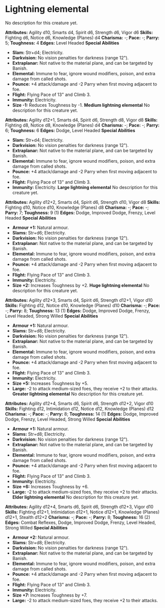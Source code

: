 # Lightning elemental

No description for this creature yet.

**Attributes:** Agility d10, Smarts d4, Spirit d6, Strength d6, Vigor
d6
**Skills:** Fighting d6, Notice d6, Knowledge (Planes) d4
**Charisma:** -; **Pace:** -; **Parry:** 5; **Toughness:** 4
**Edges:** Level Headed
**Special Abilities**

- **Slam:** Str+d4; Electricity.
- **Darkvision:** No vision penalties for darkness (range 12").
- **Extraplanar:** Not native to the material plane, and can be targeted
by Banish.
- **Elemental:** Immune to fear, ignore wound modifiers, poison, and
extra damage from called shots.
- **Pounce:** +4 attack/damage and -2 Parry when first moving adjacent
to foe.
- **Flight:** Flying Pace of 13" and Climb 3.
- **Immunity:** Electricity.
- **Size -1:** Reduces Toughness by -1.
**Medium lightning elemental**
No description for this creature yet.

**Attributes:** Agility d12+1, Smarts d4, Spirit d6, Strength d8, Vigor
d8
**Skills:** Fighting d8, Notice d8, Knowledge (Planes) d4
**Charisma:** -; **Pace:** -; **Parry:** 6; **Toughness:** 6
**Edges:** Dodge, Level Headed
**Special Abilities**

- **Slam:** Str+d4; Electricity.
- **Darkvision:** No vision penalties for darkness (range 12").
- **Extraplanar:** Not native to the material plane, and can be targeted
by Banish.
- **Elemental:** Immune to fear, ignore wound modifiers, poison, and
extra damage from called shots.
- **Pounce:** +4 attack/damage and -2 Parry when first moving adjacent
to foe.
- **Flight:** Flying Pace of 13" and Climb 3.
- **Immunity:** Electricity.
**Large lightning elemental**
No description for this creature yet.

**Attributes:** Agility d12+2, Smarts d4, Spirit d6, Strength d10, Vigor
d8
**Skills:** Fighting d10, Notice d10, Knowledge (Planes) d8
**Charisma:** -; **Pace:** -; **Parry:** 7; **Toughness:** 9 (1)
**Edges:** Dodge, Improved Dodge, Frenzy, Level Headed
**Special Abilities**

- **Armour +1:** Natural armour.
- **Slams:** Str+d6; Electricity.
- **Darkvision:** No vision penalties for darkness (range 12").
- **Extraplanar:** Not native to the material plane, and can be targeted
by Banish.
- **Elemental:** Immune to fear, ignore wound modifiers, poison, and
extra damage from called shots.
- **Pounce:** +4 attack/damage and -2 Parry when first moving adjacent
to foe.
- **Flight:** Flying Pace of 13" and Climb 3.
- **Immunity:** Electricity.
- **Size +2:** Increases Toughness by +2.
**Huge lightning elemental**
No description for this creature yet.

**Attributes:** Agility d12+3, Smarts d4, Spirit d6, Strength d12+1,
Vigor d10
**Skills:** Fighting d12, Notice d10, Knowledge (Planes) d10
**Charisma:** -; **Pace:** -; **Parry:** 8; **Toughness:** 13 (1)
**Edges:** Dodge, Improved Dodge, Frenzy, Level Headed, Strong Willed
**Special Abilities**

- **Armour +1:** Natural armour.
- **Slams:** Str+d8; Electricity.
- **Darkvision:** No vision penalties for darkness (range 12").
- **Extraplanar:** Not native to the material plane, and can be targeted
by Banish.
- **Elemental:** Immune to fear, ignore wound modifiers, poison, and
extra damage from called shots.
- **Pounce:** +4 attack/damage and -2 Parry when first moving adjacent
to foe.
- **Flight:** Flying Pace of 13" and Climb 3.
- **Immunity:** Electricity.
- **Size +5:** Increases Toughness by +5.
- **Large:** -2 to attack medium-sized foes, they receive +2 to their
attacks.
**Greater lightning elemental**
No description for this creature yet.

**Attributes:** Agility d12+4, Smarts d6, Spirit d6, Strength d12+2,
Vigor d10
**Skills:** Fighting d12, Intimidation d12, Notice d12, Knowledge
(Planes) d12
**Charisma:** -; **Pace:** -; **Parry:** 8; **Toughness:** 14 (1)
**Edges:** Dodge, Improved Dodge, Frenzy, Level Headed, Strong Willed
**Special Abilities**

- **Armour +1:** Natural armour.
- **Slams:** Str+d8; Electricity.
- **Darkvision:** No vision penalties for darkness (range 12").
- **Extraplanar:** Not native to the material plane, and can be targeted
by Banish.
- **Elemental:** Immune to fear, ignore wound modifiers, poison, and
extra damage from called shots.
- **Pounce:** +4 attack/damage and -2 Parry when first moving adjacent
to foe.
- **Flight:** Flying Pace of 13" and Climb 3.
- **Immunity:** Electricity.
- **Size +6:** Increases Toughness by +6.
- **Large:** -2 to attack medium-sized foes, they receive +2 to their
attacks.
**Elder lightning elemental**
No description for this creature yet.

**Attributes:** Agility d12+4, Smarts d6, Spirit d6, Strength d12+3,
Vigor d10
**Skills:** Fighting d12+1, Intimidation d12+1, Notice d12+1, Knowledge
(Planes) d12+1, Stealth d12+2
**Charisma:** -; **Pace:** -; **Parry:** 8; **Toughness:** 16 (2)
**Edges:** Combat Reflexes, Dodge, Improved Dodge, Frenzy, Level Headed,
Strong Willed
**Special Abilities**

- **Armour +2:** Natural armour.
- **Slams:** Str+d8; Electricity.
- **Darkvision:** No vision penalties for darkness (range 12").
- **Extraplanar:** Not native to the material plane, and can be targeted
by Banish.
- **Elemental:** Immune to fear, ignore wound modifiers, poison, and
extra damage from called shots.
- **Pounce:** +4 attack/damage and -2 Parry when first moving adjacent
to foe.
- **Flight:** Flying Pace of 13" and Climb 3.
- **Immunity:** Electricity.
- **Size +7:** Increases Toughness by +7.
- **Large:** -2 to attack medium-sized foes, they receive +2 to their
attacks.
